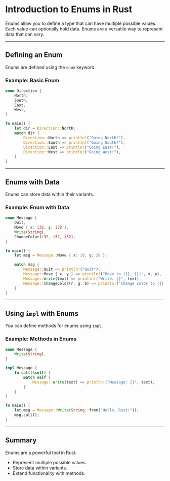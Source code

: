 # Introduction to Enums in Rust

Enums allow you to define a type that can have multiple possible values. Each value can optionally hold data. Enums are a versatile way to represent data that can vary.

---

## Defining an Enum

Enums are defined using the `enum` keyword.

### Example: Basic Enum

```rust
enum Direction {
    North,
    South,
    East,
    West,
}

fn main() {
    let dir = Direction::North;
    match dir {
        Direction::North => println!("Going North!"),
        Direction::South => println!("Going South!"),
        Direction::East => println!("Going East!"),
        Direction::West => println!("Going West!"),
    }
}
```

---

## Enums with Data

Enums can store data within their variants.

### Example: Enum with Data

```rust
enum Message {
    Quit,
    Move { x: i32, y: i32 },
    Write(String),
    ChangeColor(i32, i32, i32),
}

fn main() {
    let msg = Message::Move { x: 10, y: 20 };

    match msg {
        Message::Quit => println!("Quit"),
        Message::Move { x, y } => println!("Move to ({}, {})", x, y),
        Message::Write(text) => println!("Write: {}", text),
        Message::ChangeColor(r, g, b) => println!("Change color to ({}, {}, {})", r, g, b),
    }
}
```

---

## Using `impl` with Enums

You can define methods for enums using `impl`.

### Example: Methods in Enums

```rust
enum Message {
    Write(String),
}

impl Message {
    fn call(&self) {
        match self {
            Message::Write(text) => println!("Message: {}", text),
        }
    }
}

fn main() {
    let msg = Message::Write(String::from("Hello, Rust!"));
    msg.call();
}
```

---

## Summary

Enums are a powerful tool in Rust:

- Represent multiple possible values.
- Store data within variants.
- Extend functionality with methods.
